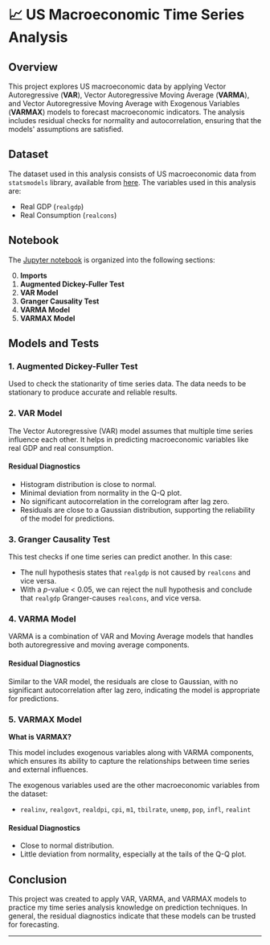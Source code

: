 # 📈 US Macroeconomic Time Series Analysis 

## Overview

This project explores US macroeconomic data by applying Vector Autoregressive (**VAR**), Vector Autoregressive Moving Average (**VARMA**), and Vector Autoregressive Moving Average with Exogenous Variables (**VARMAX**) models to forecast macroeconomic indicators. The analysis includes residual checks for normality and autocorrelation, ensuring that the models' assumptions are satisfied.

## Dataset

The dataset used in this analysis consists of US macroeconomic data from `statsmodels` library, available from [here](https://www.statsmodels.org/dev/datasets/generated/macrodata.html). The variables used in this analysis are:
- Real GDP (`realgdp`)
- Real Consumption (`realcons`)

## Notebook

The [Jupyter notebook](notebooks/macroeconomic_varmax_analysis.ipynb) is organized into the following sections:

0. **Imports**
1. **Augmented Dickey-Fuller Test**
2. **VAR Model**
3. **Granger Causality Test**
4. **VARMA Model**
5. **VARMAX Model**

## Models and Tests

### 1. Augmented Dickey-Fuller Test
Used to check the stationarity of time series data. The data needs to be stationary to produce accurate and reliable results. 

### 2. VAR Model
The Vector Autoregressive (VAR) model assumes that multiple time series influence each other. It helps in predicting macroeconomic variables like real GDP and real consumption.

#### Residual Diagnostics
- Histogram distribution is close to normal.
- Minimal deviation from normality in the Q-Q plot.
- No significant autocorrelation in the correlogram after lag zero.
- Residuals are close to a Gaussian distribution, supporting the reliability of the model for predictions.

### 3. Granger Causality Test
This test checks if one time series can predict another. In this case:
- The null hypothesis states that `realgdp` is not caused by `realcons` and vice versa.
- With a *p*-value < 0.05, we can reject the null hypothesis and conclude that `realgdp` Granger-causes `realcons`, and vice versa.

### 4. VARMA Model
VARMA is a combination of VAR and Moving Average models that handles both autoregressive and moving average components.

#### Residual Diagnostics
Similar to the VAR model, the residuals are close to Gaussian, with no significant autocorrelation after lag zero, indicating the model is appropriate for predictions.

### 5. VARMAX Model

**What is VARMAX?**

This model includes exogenous variables along with VARMA components, which ensures its ability to capture the relationships between time series and external influences.

The exogenous variables used are the other macroeconomic variables from the dataset:
- `realinv`, `realgovt`, `realdpi`, `cpi`, `m1`, `tbilrate`, `unemp`, `pop`, `infl`, `realint`   

#### Residual Diagnostics
- Close to normal distribution.
- Little deviation from normality, especially at the tails of the Q-Q plot.

## Conclusion

This project was created to apply VAR, VARMA, and VARMAX models to practice my time series analysis knowledge on prediction techniques. In general, the residual diagnostics indicate that these models can be trusted for forecasting.

***